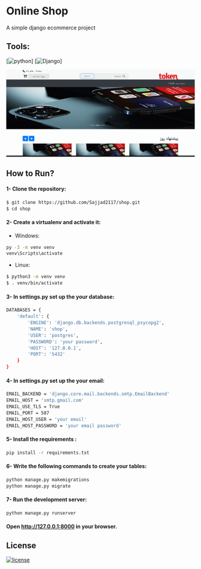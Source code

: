 # Online Shop
A simple django ecommerce project 

## Tools:
[![python](https://img.shields.io/badge/Python-3-brightgreen)]
[![Django](https://img.shields.io/badge/Django-3.2.7-brightgreen)]

![Tokan](media/shop.gif)

## How to Run?

#### 1- Clone the repository:
```bash
$ git clone https://github.com/Sajjad2117/shop.git
$ cd shop
```
#### 2- Create a virtualenv and activate it:

* Windows:
```bash
py -3 -m venv venv
venv\Scripts\activate
```
* Linux:
```bash
$ python3 -m venv venv
$ . venv/bin/activate
```
#### 3- In settings.py set up the your database:
```bash
DATABASES = {
    'default': {
        'ENGINE': 'django.db.backends.postgresql_psycopg2',
        'NAME': 'shop',
        'USER': 'postgres',
        'PASSWORD': 'your password',
        'HOST': '127.0.0.1',
        'PORT': '5432'
    }
}
```

#### 4- In settings.py set up the your email:
```bash
EMAIL_BACKEND = 'django.core.mail.backends.smtp.EmailBackend'
EMAIL_HOST = 'smtp.gmail.com'
EMAIL_USE_TLS = True
EMAIL_PORT = 587
EMAIL_HOST_USER = 'your email'
EMAIL_HOST_PASSWORD = 'your email password'
```

#### 5- Install the requirements :
```bash
pip install -r requirements.txt
``` 

#### 6- Write the following commands to create your tables:
```bash
python manage.py makemigrations
python manage.py migrate
``` 
#### 7- Run the development server:
```bash
python manage.py runserver
``` 
#### Open http://127.0.0.1:8000 in your browser. 

## License
[![license](https://img.shields.io/github/license/DAVFoundation/captain-n3m0.svg?style=flat-square)](https://github.com/DAVFoundation/captain-n3m0/blob/master/LICENSE)



